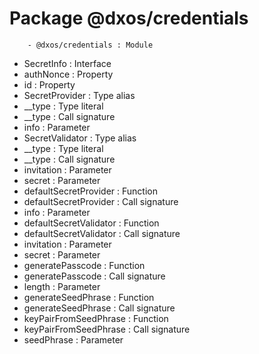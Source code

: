 # Package @dxos/credentials

        - @dxos/credentials : Module
- SecretInfo : Interface
- authNonce : Property
- id : Property
- SecretProvider : Type alias
- __type : Type literal
- __type : Call signature
- info : Parameter
- SecretValidator : Type alias
- __type : Type literal
- __type : Call signature
- invitation : Parameter
- secret : Parameter
- defaultSecretProvider : Function
- defaultSecretProvider : Call signature
- info : Parameter
- defaultSecretValidator : Function
- defaultSecretValidator : Call signature
- invitation : Parameter
- secret : Parameter
- generatePasscode : Function
- generatePasscode : Call signature
- length : Parameter
- generateSeedPhrase : Function
- generateSeedPhrase : Call signature
- keyPairFromSeedPhrase : Function
- keyPairFromSeedPhrase : Call signature
- seedPhrase : Parameter
